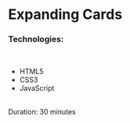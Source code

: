 # Expanding Cards


### Technologies:

<br>

 - HTML5
 - CSS3
 - JavaScript

<br>
 Duration: 30 minutes